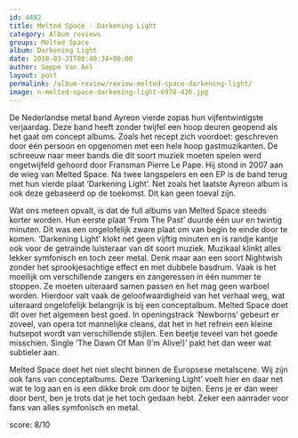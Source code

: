 ```yaml
---
id: 4492
title: Melted Space - Darkening Light
category: Album reviews
groups: Melted Space
album: Darkening Light
date: 2018-03-31T08:40:34+00:00
author: Seppe Van Ael
layout: post
permalink: /album-review/review-melted-space-darkening-light/
image: n-melted-space-darkening-light-6978-426.jpg
---
```

De Nederlandse metal band Ayreon vierde zopas hun vijfentwintigste verjaardag. Deze band heeft zonder twijfel een hoop deuren geopend als het gaat om concept albums. Zoals het recept zich voordoet: geschreven door één persoon en opgenomen met een hele hoop gastmuzikanten. De schreeuw naar meer bands die dit soort muziek moeten spelen werd ongetwijfeld gehoord door Fransman Pierre Le Pape. Hij stond in 2007 aan de wieg van Melted Space. Na twee langspelers en een EP is de band terug met hun vierde plaat ‘Darkening Light’. Net zoals het laatste Ayreon album is ook deze gebaseerd op de toekomst. Dit kan geen toeval zijn.

Wat ons meteen opvalt, is dat de full albums van Melted Space steeds korter worden. Hun eerste plaat ‘From The Past’ duurde één uur en twintig minuten. Dit was een ongelofelijk zware plaat om van begin te einde door te komen. ‘Darkening Light’ klokt net geen vijftig minuten en is randje kantje ook voor de getrainde luisteraar van dit soort muziek. Muzikaal klinkt alles lekker symfonisch en toch zeer metal. Denk maar aan een soort Nightwish zonder het sprookjesachtige effect en met dubbele basdrum. Vaak is het moeilijk om verschillende zangers en zangeressen in één nummer te stoppen. Ze moeten uiteraard samen passen en het mag geen warboel worden. Hierdoor valt vaak de geloofwaardigheid van het verhaal weg, wat uiteraard ongelofelijk belangrijk is bij een conceptalbum. Melted Space doet dit over het algemeen best goed. In openingstrack ‘Newborns’ gebeurt er zoveel, van opera tot mannelijke cleans, dat het in het refrein een kleine hutsepot wordt van verschillende stijlen. Een beetje teveel van het goede misschien. Single ‘The Dawn Of Man (I’m Alive!)’ pakt het dan weer wat subtieler aan.

Melted Space doet het niet slecht binnen de Europsese metalscene. Wij zijn ook fans van conceptalbums. Deze ‘Darkening Light’ voelt hier en daar net wat te log aan en is een dikke brok om door te bijten. Eens je er dan weer door bent, ben je trots dat je het toch gedaan hebt. Zeker een aanrader voor fans van alles symfonisch en metal.

score: 8/10
